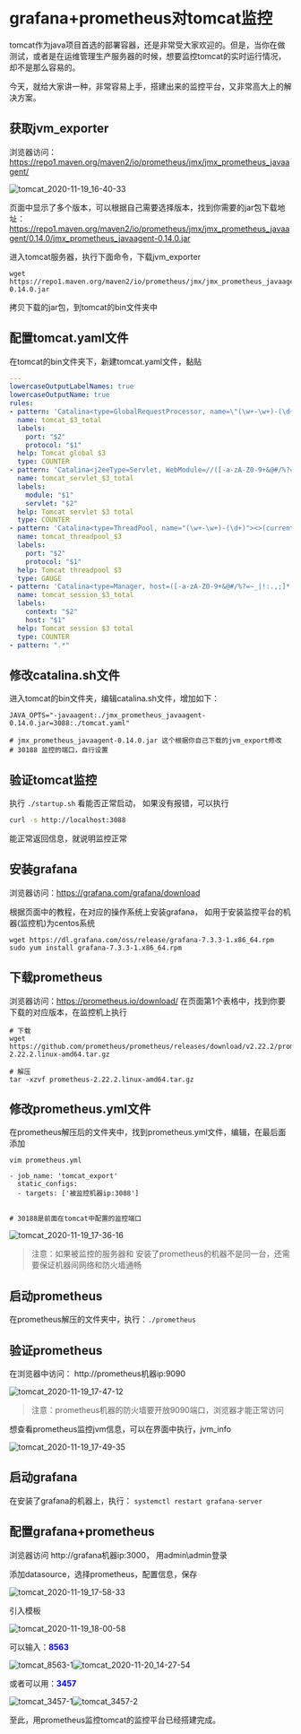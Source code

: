 # grafana+prometheus对tomcat监控

tomcat作为java项目首选的部署容器，还是非常受大家欢迎的。但是，当你在做测试，或者是在运维管理生产服务器的时候，想要监控tomcat的实时运行情况，却不是那么容易的。

今天，就给大家讲一种，非常容易上手，搭建出来的监控平台，又非常高大上的解决方案。

## 获取jvm_exporter

浏览器访问：https://repo1.maven.org/maven2/io/prometheus/jmx/jmx_prometheus_javaagent/

![tomcat_2020-11-19_16-40-33](image/tomcat_2020-11-19_16-40-33.png)

页面中显示了多个版本，可以根据自己需要选择版本，找到你需要的jar包下载地址：https://repo1.maven.org/maven2/io/prometheus/jmx/jmx_prometheus_javaagent/0.14.0/jmx_prometheus_javaagent-0.14.0.jar

进入tomcat服务器，执行下面命令，下载jvm_exporter

```
wget https://repo1.maven.org/maven2/io/prometheus/jmx/jmx_prometheus_javaagent/0.14.0/jmx_prometheus_javaagent-0.14.0.jar
```

拷贝下载的jar包，到tomcat的bin文件夹中

## 配置tomcat.yaml文件

在tomcat的bin文件夹下，新建tomcat.yaml文件，黏贴

```yaml
---   
lowercaseOutputLabelNames: true
lowercaseOutputName: true
rules:
- pattern: 'Catalina<type=GlobalRequestProcessor, name=\"(\w+-\w+)-(\d+)\"><>(\w+):'
  name: tomcat_$3_total
  labels:
    port: "$2"
    protocol: "$1"
  help: Tomcat global $3
  type: COUNTER
- pattern: 'Catalina<j2eeType=Servlet, WebModule=//([-a-zA-Z0-9+&@#/%?=~_|!:.,;]*[-a-zA-Z0-9+&@#/%=~_|]), name=([-a-zA-Z0-9+/$%~_-|!.]*), J2EEApplication=none, J2EEServer=none><>(requestCount|maxTime|processingTime|errorCount):'
  name: tomcat_servlet_$3_total
  labels:
    module: "$1"
    servlet: "$2"
  help: Tomcat servlet $3 total
  type: COUNTER
- pattern: 'Catalina<type=ThreadPool, name="(\w+-\w+)-(\d+)"><>(currentThreadCount|currentThreadsBusy|keepAliveCount|pollerThreadCount|connectionCount):'
  name: tomcat_threadpool_$3
  labels:
    port: "$2"
    protocol: "$1"
  help: Tomcat threadpool $3
  type: GAUGE
- pattern: 'Catalina<type=Manager, host=([-a-zA-Z0-9+&@#/%?=~_|!:.,;]*[-a-zA-Z0-9+&@#/%=~_|]), context=([-a-zA-Z0-9+/$%~_-|!.]*)><>(processingTime|sessionCounter|rejectedSessions|expiredSessions):'
  name: tomcat_session_$3_total
  labels:
    context: "$2"
    host: "$1"
  help: Tomcat session $3 total
  type: COUNTER
- pattern: ".*"
```

## 修改catalina.sh文件

进入tomcat的bin文件夹，编辑catalina.sh文件，增加如下：

```
JAVA_OPTS="-javaagent:./jmx_prometheus_javaagent-0.14.0.jar=3088:./tomcat.yaml"

# jmx_prometheus_javaagent-0.14.0.jar 这个根据你自己下载的jvm_export修改
# 30188 监控的端口，自行设置
```

## 验证tomcat监控

执行 `./startup.sh`  看能否正常启动， 如果没有报错，可以执行

```sh
curl -s http://localhost:3088
```

能正常返回信息，就说明监控正常

## 安装grafana

浏览器访问：https://grafana.com/grafana/download

根据页面中的教程，在对应的操作系统上安装grafana， 如用于安装监控平台的机器(监控机)为centos系统

```
wget https://dl.grafana.com/oss/release/grafana-7.3.3-1.x86_64.rpm
sudo yum install grafana-7.3.3-1.x86_64.rpm
```

## 下载prometheus

浏览器访问：https://prometheus.io/download/  在页面第1个表格中，找到你要下载的对应版本，在监控机上执行

```
# 下载
wget https://github.com/prometheus/prometheus/releases/download/v2.22.2/prometheus-2.22.2.linux-amd64.tar.gz

# 解压
tar -xzvf prometheus-2.22.2.linux-amd64.tar.gz
```

## 修改prometheus.yml文件

在prometheus解压后的文件夹中，找到prometheus.yml文件，编辑，在最后面添加

```
vim prometheus.yml

- job_name: 'tomcat_export'
  static_configs:
  - targets: ['被监控机器ip:3088']
  
  
# 30188是前面在tomcat中配置的监控端口
```

![tomcat_2020-11-19_17-36-16](image/tomcat_2020-11-19_17-36-16.png)

> 注意：如果被监控的服务器和 安装了prometheus的机器不是同一台，还需要保证机器间网络和防火墙通畅

## 启动prometheus

在prometheus解压的文件夹中，执行：`./prometheus`

## 验证prometheus

在浏览器中访问： http://prometheus机器ip:9090

![tomcat_2020-11-19_17-47-12](image/tomcat_2020-11-19_17-47-12.png)

> 注意：prometheus机器的防火墙要开放9090端口，浏览器才能正常访问

想查看prometheus监控jvm信息，可以在界面中执行，jvm_info

![tomcat_2020-11-19_17-49-35](image/tomcat_2020-11-19_17-49-35.png)

## 启动grafana

在安装了grafana的机器上，执行： `systemctl restart grafana-server`

## 配置grafana+prometheus

浏览器访问 http://grafana机器ip:3000， 用admin\admin登录

添加datasource，选择prometheus，配置信息，保存

![tomcat_2020-11-19_17-58-33](image/tomcat_2020-11-19_17-58-33.png)

引入模板

![tomcat_2020-11-19_18-00-58](image/tomcat_2020-11-19_18-00-58.png)

可以输入：<font color='blue'>**8563**</font>

![tomcat_8563-1](image/tomcat_8563-1.png)![tomcat_2020-11-20_14-27-54](image/tomcat_2020-11-20_14-27-54.png)

或者可以用：<font color='blue'>**3457**</font>

![tomcat_3457-1](image/tomcat_3457-1.png)![tomcat_3457-2](image/tomcat_3457-2.png)



至此，用prometheus监控tomcat的监控平台已经搭建完成。
